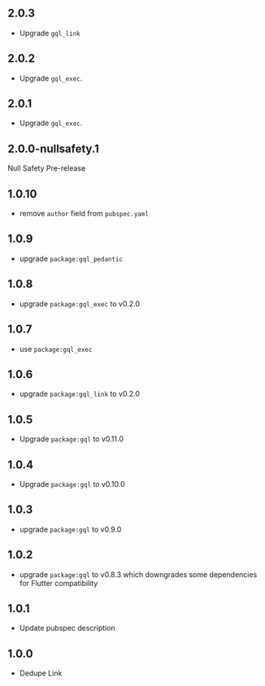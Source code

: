 ## 2.0.3

- Upgrade `gql_link`

## 2.0.2

- Upgrade `gql_exec`.

## 2.0.1

- Upgrade `gql_exec`.

## 2.0.0-nullsafety.1

Null Safety Pre-release

## 1.0.10

- remove `author` field from `pubspec.yaml`

## 1.0.9

- upgrade `package:gql_pedantic`

## 1.0.8

- upgrade `package:gql_exec` to v0.2.0

## 1.0.7

- use `package:gql_exec`

## 1.0.6

- upgrade `package:gql_link` to v0.2.0

## 1.0.5

- Upgrade `package:gql` to v0.11.0

## 1.0.4

- Upgrade `package:gql` to v0.10.0

## 1.0.3

- upgrade `package:gql` to v0.9.0

## 1.0.2

- upgrade `package:gql` to v0.8.3 which downgrades some dependencies for Flutter compatibility

## 1.0.1

- Update pubspec description

## 1.0.0

- Dedupe Link
